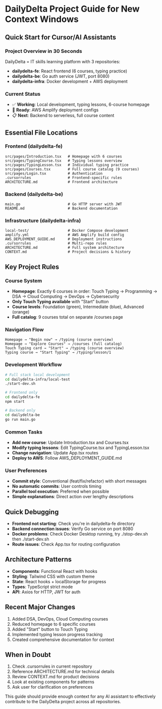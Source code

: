 # DailyDelta Project Guide for New Context Windows

## Quick Start for Cursor/AI Assistants

### Project Overview in 30 Seconds
DailyDelta = IT skills learning platform with 3 repositories:
- **dailydelta-fe**: React frontend (6 courses, typing practice)
- **dailydelta-be**: Go auth service (JWT, port 8080)  
- **dailydelta-infra**: Docker development + AWS deployment

### Current Status
- ✅ **Working**: Local development, typing lessons, 6-course homepage
- 🚧 **Ready**: AWS Amplify deployment configs
- 📋 **Next**: Backend to serverless, full course content

## Essential File Locations

### Frontend (dailydelta-fe)
```
src/pages/Introduction.tsx   # Homepage with 6 courses
src/pages/TypingCourse.tsx   # Typing lessons overview  
src/pages/TypingLesson.tsx   # Individual typing practice
src/pages/Courses.tsx        # Full course catalog (9 courses)
src/pages/Login.tsx          # Authentication
.cursorrules                 # Frontend-specific rules
ARCHITECTURE.md              # Frontend architecture
```

### Backend (dailydelta-be)  
```
main.go                      # Go HTTP server with JWT
README.md                    # Backend documentation
```

### Infrastructure (dailydelta-infra)
```
local-test/                  # Docker Compose development
amplify.yml                  # AWS Amplify build config
AWS_DEPLOYMENT_GUIDE.md      # Deployment instructions
.cursorrules                 # Multi-repo rules
ARCHITECTURE.md              # Full system architecture
CONTEXT.md                   # Project decisions & history
```

## Key Project Rules

### Course System
- **Homepage**: Exactly 6 courses in order: Touch Typing → Programming → DSA → Cloud Computing → DevOps → Cybersecurity
- **Only Touch Typing available** with "Start" button
- **Course levels**: Foundation (green), Intermediate (blue), Advanced (orange)
- **Full catalog**: 9 courses total on separate /courses page

### Navigation Flow
```
Homepage → "Begin now" → /typing (course overview)
Homepage → "Explore Courses" → /courses (full catalog)
Touch Typing card → "Start" → /typing (course overview)
Typing course → "Start Typing" → /typing/lesson/1
```

### Development Workflow
```bash
# Full stack local development
cd dailydelta-infra/local-test
./start-dev.sh

# Frontend only
cd dailydelta-fe  
npm start

# Backend only
cd dailydelta-be
go run main.go
```

### Common Tasks
- **Add new course**: Update Introduction.tsx and Courses.tsx
- **Modify typing lessons**: Edit TypingCourse.tsx and TypingLesson.tsx
- **Change navigation**: Update App.tsx routes
- **Deploy to AWS**: Follow AWS_DEPLOYMENT_GUIDE.md

### User Preferences
- **Commit style**: Conventional (feat/fix/refactor) with short messages
- **No automatic commits**: User controls timing
- **Parallel tool execution**: Preferred when possible
- **Simple explanations**: Direct action over lengthy descriptions

## Quick Debugging
- **Frontend not starting**: Check you're in dailydelta-fe directory
- **Backend connection issues**: Verify Go service on port 8080
- **Docker problems**: Check Docker Desktop running, try ./stop-dev.sh then ./start-dev.sh
- **Route issues**: Check App.tsx for routing configuration

## Architecture Patterns
- **Components**: Functional React with hooks
- **Styling**: Tailwind CSS with custom theme
- **State**: React hooks + localStorage for progress
- **Types**: TypeScript strict mode
- **API**: Axios for HTTP, JWT for auth

## Recent Major Changes
1. Added DSA, DevOps, Cloud Computing courses
2. Reduced homepage to 6 specific courses  
3. Added "Start" button to Touch Typing
4. Implemented typing lesson progress tracking
5. Created comprehensive documentation for context

## When in Doubt
1. Check .cursorrules in current repository
2. Reference ARCHITECTURE.md for technical details
3. Review CONTEXT.md for product decisions
4. Look at existing components for patterns
5. Ask user for clarification on preferences

This guide should provide enough context for any AI assistant to effectively contribute to the DailyDelta project across all repositories.
